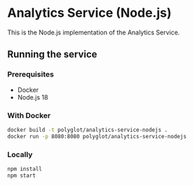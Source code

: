 # Analytics Service (Node.js)

This is the Node.js implementation of the Analytics Service.

## Running the service

### Prerequisites
- Docker
- Node.js 18

### With Docker
```bash
docker build -t polyglot/analytics-service-nodejs .
docker run -p 8080:8080 polyglot/analytics-service-nodejs
```

### Locally
```bash
npm install
npm start
```
